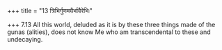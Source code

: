 +++
title = "13 त्रिभिर्गुणमयैर्भावैरेभिः"

+++
7.13 All this world, deluded as it is by these three things made of the
gunas (alities), does not know Me who am transcendental to these and
undecaying.
